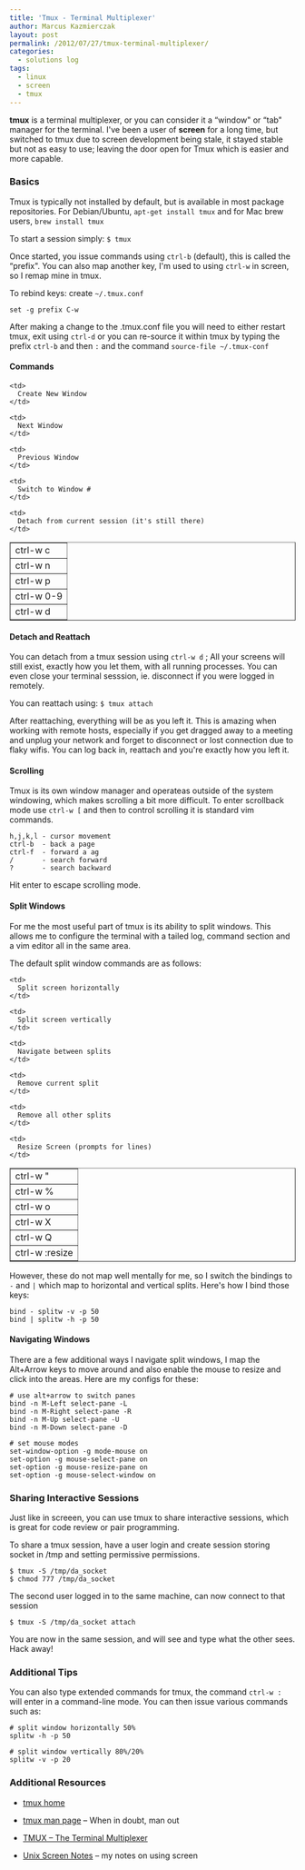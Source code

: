 ```yaml
---
title: 'Tmux - Terminal Multiplexer'
author: Marcus Kazmierczak
layout: post
permalink: /2012/07/27/tmux-terminal-multiplexer/
categories:
  - solutions log
tags:
  - linux
  - screen
  - tmux
---
```


**tmux** is a terminal multiplexer, or you can consider it a &#8220;window" or &#8220;tab" manager for the terminal. I've been a user of **screen** for a long time, but switched to tmux due to screen development being stale, it stayed stable but not as easy to use; leaving the door open for Tmux which is easier and more capable.

### Basics

Tmux is typically not installed by default, but is available in most package repositories. For Debian/Ubuntu, `apt-get install tmux` and for Mac brew users, `brew install tmux`

To start a session simply: `$ tmux`

Once started, you issue commands using `ctrl-b` (default), this is called the &#8220;prefix". You can also map another key, I'm used to using `ctrl-w` in screen, so I remap mine in tmux.

To rebind keys: create `~/.tmux.conf`

    set -g prefix C-w


After making a change to the .tmux.conf file you will need to either restart tmux, exit using `ctrl-d` or you can re-source it within tmux by typing the prefix `ctrl-b` and then `:` and the command `source-file ~/.tmux-conf`

#### Commands

<table cellpadding="6" cellspacing="0" border="1">
  <tr>
    <td>
      ctrl-w c
    </td>

    <td>
      Create New Window
    </td>
  </tr>

  <tr>
    <td>
      ctrl-w n
    </td>

    <td>
      Next Window
    </td>
  </tr>

  <tr>
    <td>
      ctrl-w p
    </td>

    <td>
      Previous Window
    </td>
  </tr>

  <tr>
    <td>
      ctrl-w 0-9
    </td>

    <td>
      Switch to Window #
    </td>
  </tr>

  <tr>
    <td>
      ctrl-w d
    </td>

    <td>
      Detach from current session (it's still there)
    </td>
  </tr>
</table>

#### Detach and Reattach

You can detach from a tmux session using `ctrl-w d` ; All your screens will still exist, exactly how you let them, with all running processes. You can even close your terminal sesssion, ie. disconnect if you were logged in remotely.

You can reattach using: `$ tmux attach`

After reattaching, everything will be as you left it. This is amazing when working with remote hosts, especially if you get dragged away to a meeting and unplug your network and forget to disconnect or lost connection due to flaky wifis. You can log back in, reattach and you're exactly how you left it.

#### Scrolling

Tmux is its own window manager and operateas outside of the system windowing, which makes scrolling a bit more difficult. To enter scrollback mode use `ctrl-w [` and then to control scrolling it is standard vim commands.

    h,j,k,l - cursor movement
    ctrl-b  - back a page
    ctrl-f  - forward a ag
    /       - search forward
    ?       - search backward


Hit enter to escape scrolling mode.

#### Split Windows

For me the most useful part of tmux is its ability to split windows. This allows me to configure the terminal with a tailed log, command section and a vim editor all in the same area.

The default split window commands are as follows:

<table cellpadding="6" cellspacing="0" border="1">
  <tr>
    <td>
      ctrl-w "
    </td>

    <td>
      Split screen horizontally
    </td>
  </tr>

  <tr>
    <td>
      ctrl-w %
    </td>

    <td>
      Split screen vertically
    </td>
  </tr>

  <tr>
    <td>
      ctrl-w o
    </td>

    <td>
      Navigate between splits
    </td>
  </tr>

  <tr>
    <td>
      ctrl-w X
    </td>

    <td>
      Remove current split
    </td>
  </tr>

  <tr>
    <td>
      ctrl-w Q
    </td>

    <td>
      Remove all other splits
    </td>
  </tr>

  <tr>
    <td>
      ctrl-w :resize
    </td>

    <td>
      Resize Screen (prompts for lines)
    </td>
  </tr>
</table>

However, these do not map well mentally for me, so I switch the bindings to `-` and `|` which map to horizontal and vertical splits. Here's how I bind those keys:

    bind - splitw -v -p 50
    bind | splitw -h -p 50


#### Navigating Windows

There are a few additional ways I navigate split windows, I map the Alt+Arrow keys to move around and also enable the mouse to resize and click into the areas. Here are my configs for these:

    # use alt+arrow to switch panes
    bind -n M-Left select-pane -L
    bind -n M-Right select-pane -R
    bind -n M-Up select-pane -U
    bind -n M-Down select-pane -D

    # set mouse modes
    set-window-option -g mode-mouse on
    set-option -g mouse-select-pane on
    set-option -g mouse-resize-pane on
    set-option -g mouse-select-window on


### Sharing Interactive Sessions

Just like in screeen, you can use tmux to share interactive sessions, which is great for code review or pair programming.

To share a tmux session, have a user login and create session storing socket in /tmp and setting permissive permissions.

    $ tmux -S /tmp/da_socket
    $ chmod 777 /tmp/da_socket


The second user logged in to the same machine, can now connect to that session

    $ tmux -S /tmp/da_socket attach


You are now in the same session, and will see and type what the other sees. Hack away!

### Additional Tips

You can also type extended commands for tmux, the command `ctrl-w :` will enter in a command-line mode. You can then issue various commands such as:

    # split window horizontally 50%
    splitw -h -p 50

    # split window vertically 80%/20%
    splitw -v -p 20


### Additional Resources

  * [tmux home][1]

  * [tmux man page][2] &#8211; When in doubt, man out

  * [TMUX &#8211; The Terminal Multiplexer][3]

  * [Unix Screen Notes][4] &#8211; my notes on using screen

 [1]: http://tmux.sourceforge.net/
 [2]: http://manpages.ubuntu.com/manpages/precise/en/man1/tmux.1.html
 [3]: http://blog.hawkhost.com/2010/06/28/tmux-the-terminal-multiplexer/
 [4]: /2008/05/01/gnu-screen-utility/
